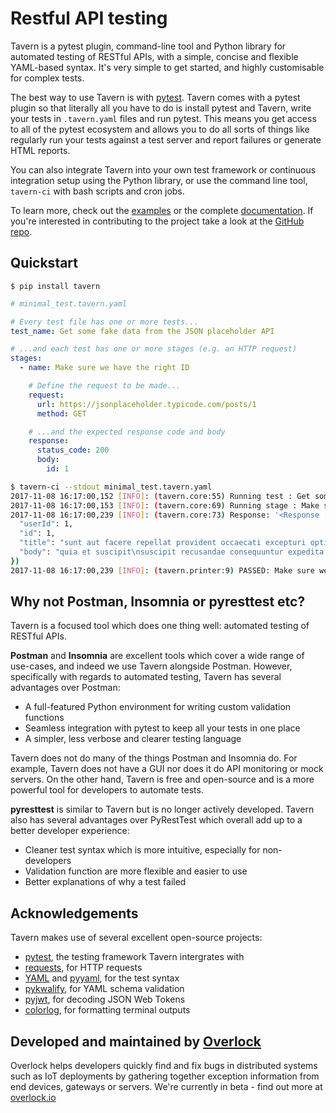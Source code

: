 # Restful API testing

Tavern is a pytest plugin, command-line tool and Python library for automated testing of RESTful APIs, with a simple, concise and flexible YAML-based syntax. It's very simple to get started, and highly customisable for complex tests.

The best way to use Tavern is with [pytest](https://docs.pytest.org/en/latest/). Tavern comes with a pytest plugin so that literally all you have to do is install pytest and Tavern, write your tests in `.tavern.yaml` files and run pytest. This means you get access to all of the pytest ecosystem and allows you to do all sorts of things like regularly run your tests against a test server and report failures or generate HTML reports.

You can also integrate Tavern into your own test framework or continuous integration setup using the Python library, or use the command line tool, `tavern-ci` with bash scripts and cron jobs.

To learn more, check out the [examples](/examples) or the complete [documentation](/documentation). If you're interested in contributing to the project take a look at the [GitHub repo](https://github.com/taverntesting/tavern).

## Quickstart

```
$ pip install tavern
```

```yaml
# minimal_test.tavern.yaml

# Every test file has one or more tests...
test_name: Get some fake data from the JSON placeholder API

# ...and each test has one or more stages (e.g. an HTTP request)
stages:
  - name: Make sure we have the right ID

    # Define the request to be made...
    request:
      url: https://jsonplaceholder.typicode.com/posts/1
      method: GET

    # ...and the expected response code and body
    response:
      status_code: 200
      body:
        id: 1
```

```bash
$ tavern-ci --stdout minimal_test.tavern.yaml
2017-11-08 16:17:00,152 [INFO]: (tavern.core:55) Running test : Get some fake data from the JSON placeholder API
2017-11-08 16:17:00,153 [INFO]: (tavern.core:69) Running stage : Make sure we have the right ID
2017-11-08 16:17:00,239 [INFO]: (tavern.core:73) Response: '<Response [200]>' ({
  "userId": 1,
  "id": 1,
  "title": "sunt aut facere repellat provident occaecati excepturi optio reprehenderit",
  "body": "quia et suscipit\nsuscipit recusandae consequuntur expedita et cum\nreprehenderit molestiae ut ut quas totam\nnostrum rerum est autem sunt rem eveniet architecto"
})
2017-11-08 16:17:00,239 [INFO]: (tavern.printer:9) PASSED: Make sure we have the right ID [200]
```

## Why not Postman, Insomnia or pyresttest etc?

Tavern is a focused tool which does one thing well: automated testing of RESTful APIs.

**Postman** and **Insomnia** are excellent tools which cover a wide range of use-cases, and indeed we use Tavern alongside Postman. However, specifically with regards to automated testing, Tavern has several advantages over Postman:
- A full-featured Python environment for writing custom validation functions
- Seamless integration with pytest to keep all your tests in one place
- A simpler, less verbose and clearer testing language

Tavern does not do many of the things Postman and Insomnia do. For example, Tavern does not have a GUI nor does it do API monitoring or mock servers. On the other hand, Tavern is free and open-source and is a more powerful tool for developers to automate tests.

**pyresttest** is similar to Tavern but is no longer actively developed. Tavern also has several advantages over PyRestTest which overall add up to a better developer experience:

- Cleaner test syntax which is more intuitive, especially for non-developers
- Validation function are more flexible and easier to use
- Better explanations of why a test failed

## Acknowledgements

Tavern makes use of several excellent open-source projects:

- [pytest](https://docs.pytest.org/en/latest/), the testing framework Tavern intergrates with
- [requests](http://docs.python-requests.org/en/master/), for HTTP requests
- [YAML](http://yaml.org/) and [pyyaml](https://github.com/yaml/pyyaml), for the test syntax
- [pykwalify](https://github.com/Grokzen/pykwalify), for YAML schema validation
- [pyjwt](https://github.com/jpadilla/pyjwt), for decoding JSON Web Tokens
- [colorlog](https://github.com/borntyping/python-colorlog), for formatting terminal outputs


## Developed and maintained by [Overlock](https://overlock.io)

Overlock helps developers quickly find and fix bugs in distributed systems such as IoT deployments by gathering together exception information from end devices, gateways or servers. We're currently in beta - find out more at [overlock.io](https://overlock.io)
